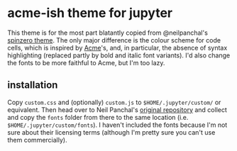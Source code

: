 # acme-ish theme for jupyter

This theme is for the most part blatantly copied from @neilpanchal's [spinzero theme](https://github.com/neilpanchal/spinzero-jupyter-theme).  The only major difference is the colour scheme for code cells, which is inspired by [Acme](http://acme.cat-v.org)'s, and, in particular, the absence of syntax highlighting (replaced partly by bold and italic font variants).  I'd also change the fonts to be more faithful to Acme, but I'm too lazy.

## installation

Copy `custom.css` and (optionally) `custom.js` to `$HOME/.jupyter/custom/` or equivalent.  Then head over to Neil Panchal's [original repository](https://github.com/neilpanchal/spinzero-jupyter-theme) and collect and copy the `fonts` folder from there to the same location (i.e. `$HOME/.jupyter/custom/fonts`).  I haven't included the fonts because I'm not sure about their licensing terms (although I'm pretty sure you can't use them commercially).
